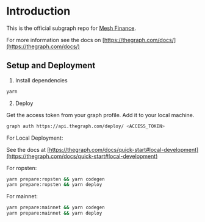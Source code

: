 # Introduction

This is the official subgraph repo for [Mesh Finance](https://mesh.finance).

For more information see the docs on [https://thegraph.com/docs/](https://thegraph.com/docs/)

## Setup and Deployment

1. Install dependencies

```bash
yarn
```

2. Deploy

Get the access token from your graph profile. Add it to your local machine.

```bash
graph auth https://api.thegraph.com/deploy/ <ACCESS_TOKEN>
```

For Local Deployment:

See the docs at [https://thegraph.com/docs/quick-start#local-development](https://thegraph.com/docs/quick-start#local-development)


For ropsten:

```bash
yarn prepare:ropsten && yarn codegen
yarn prepare:ropsten && yarn deploy
```

For mainnet:

```bash
yarn prepare:mainnet && yarn codegen
yarn prepare:mainnet && yarn deploy
```